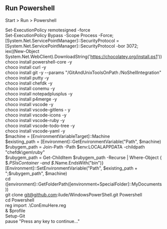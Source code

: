 

Run Powershell  
--------------  

Start > Run > Powershell  
  
  
  Set-ExecutionPolicy remotesigned -force  
  Set-ExecutionPolicy Bypass -Scope Process -Force; [System.Net.ServicePointManager]::SecurityProtocol = [System.Net.ServicePointManager]::SecurityProtocol -bor 3072;   
  iex((New-Object System.Net.WebClient).DownloadString('https://chocolatey.org/install.ps1'))  
  choco install powershell-core -y  
  choco install curl -y  
  choco install git -y --params "/GitAndUnixToolsOnPath /NoShellIntegration"  
  choco install putty -y  
  choco install chefdk -y   
  choco install conemu -y  
  choco install notepadplusplus -y  
  choco install p4merge -y  
  choco install vscode -y   
  choco install vscode-gitlens - y  
  choco install vscode-icons -y  
  choco install vscode-ruby -y  
  choco install vscode-todo-tree -y  
  choco install vscode-yaml -y  
  $machine = [EnvironmentVariableTarget]::Machine  
  $existing_path = [Environment]::GetEnvironmentVariable("Path", $machine)  
  $rubygem_path = Join-Path -Path $env:LOCALAPPDATA -childpath "chefdk\gem\ruby"  
  $rubygem_path = Get-ChildItem $rubygem_path -Recurse | Where-Object { $_.PSIsContainer -and $_.Name.EndsWith("bin")}  
  [Environment]::SetEnvironmentVariable("Path", $existing_path + ";$rubygem_path", $machine)  
  cd ([environment]::GetFolderPath([environment+SpecialFolder]::MyDocuments))  
  git clone git@github.com:ilude/WindowsPowerShell.git Powershell  
  cd Powershell  
  reg import .\ConEmuHere.reg  
  & $profile  
  Setup-Git  
  pause "Press any key to continue..."  
